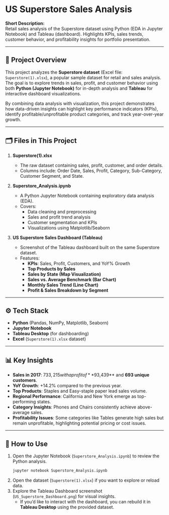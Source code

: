 # US Superstore Sales Analysis  

**Short Description:**  
Retail sales analysis of the Superstore dataset using Python (EDA in Jupyter Notebook) and Tableau (dashboard). Highlights KPIs, sales trends, customer behavior, and profitability insights for portfolio presentation.  

---

## 📌 Project Overview  
This project analyzes the **Superstore dataset** (Excel file: `Superstore(1).xlsx`), a popular sample dataset for retail and sales analysis. The goal is to explore trends in sales, profit, and customer behavior using both **Python (Jupyter Notebook)** for in-depth analysis and **Tableau** for interactive dashboard visualizations.  

By combining data analysis with visualization, this project demonstrates how data-driven insights can highlight key performance indicators (KPIs), identify profitable/unprofitable product categories, and track year-over-year growth.  

---

## 🗂 Files in This Project  
1. **Superstore(1).xlsx**  
   - The raw dataset containing sales, profit, customer, and order details.  
   - Columns include: Order Date, Sales, Profit, Category, Sub-Category, Customer Segment, and State.  

2. **Superstore_Analysis.ipynb**  
   - A Python Jupyter Notebook containing exploratory data analysis (EDA).  
   - Covers:  
     - Data cleaning and preprocessing  
     - Sales and profit trend analysis  
     - Customer segmentation and KPIs  
     - Visualizations using Matplotlib/Seaborn  

3. **US Superstore Sales Dashboard (Tableau)**  
   - Screenshot of the Tableau dashboard built on the same Superstore dataset.  
   - Features:  
     - **KPIs**: Sales, Profit, Customers, and YoY% Growth  
     - **Top Products by Sales**  
     - **Sales by State (Map Visualization)**  
     - **Sales vs. Average Benchmark (Bar Chart)**  
     - **Monthly Sales Trend (Line Chart)**  
     - **Profit & Sales Breakdown by Segment**  

---

## ⚙️ Tech Stack  
- **Python** (Pandas, NumPy, Matplotlib, Seaborn)  
- **Jupyter Notebook**  
- **Tableau Desktop** (for dashboarding)  
- **Excel** (`Superstore(1).xlsx` dataset)  

---

## 📊 Key Insights  
- **Sales in 2017**: $733,215 with a profit of **$93,439** and **693 unique customers**.  
- **YoY Growth**: +14.2% compared to the previous year.  
- **Top Products**: Staples and Easy-staple paper lead sales volume.  
- **Regional Performance**: California and New York emerge as top-performing states.  
- **Category Insights**: Phones and Chairs consistently achieve above-average sales.  
- **Profitability Issues**: Some categories like Tables generate high sales but remain unprofitable, highlighting potential pricing or cost issues.  

---

## 🚀 How to Use  
1. Open the Jupyter Notebook (`Superstore_Analysis.ipynb`) to review the Python analysis.  
   ```bash
   jupyter notebook Superstore_Analysis.ipynb
   ```  
2. Open the dataset (`Superstore(1).xlsx`) if you want to explore or reload data.  
3. Explore the Tableau Dashboard screenshot (`US_Superstore_Dashboard.png`) for visual insights.  
   - If you’d like to interact with the dashboard, you can rebuild it in **Tableau Desktop** using the provided dataset.  
